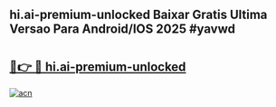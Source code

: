 ## hi.ai-premium-unlocked Baixar Gratis Ultima Versao Para Android/IOS 2025 #yavwd

# <h2><a href="https://ainizakaria.my?title=hi.ai-premium-unlocked&ref=20M">🔗👉 🔴 hi.ai-premium-unlocked</a></h2>

[![acn](https://github.com/user-attachments/assets/0f9c940e-d8b0-45ae-aac7-cd30a18b3e1c)](https://ainizakaria.my?title=hi.ai-premium-unlocked&ref=20M)

